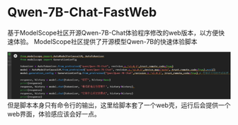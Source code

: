 # Qwen-7B-Chat-FastWeb
基于ModelScope社区开源Qwen-7B-Chat体验程序修改的web版本，以方便快速体验。
ModelScope社区提供了开源模型Qwen-7B的快速体验脚本
<div align="center">
  <img src="img/pic1.jpg">
</div>
但是脚本本身只有命令行的输出，这里给脚本套了一个web壳，运行后会提供一个web界面，体验感应该会好一点。

